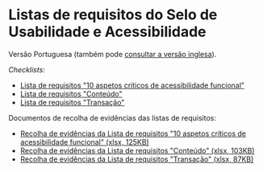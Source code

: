 # Listas de requisitos do Selo de Usabilidade e Acessibilidade

Versão Portuguesa (também pode [consultar a versão inglesa](https://amagovpt.github.io/kit-selo/checklists/en/)).

<em lang="en">Checklists</em>:

- [Lista de requisitos "10 aspetos críticos de acessibilidade funcional"](checklist-10aspetos.html)
- [Lista de requisitos "Conteúdo"](checklist-conteudo.html)
- [Lista de requisitos "Transação"](checklist-transacao.html)

Documentos de recolha de evidências das listas de requisitos:

- [Recolha de evidências da Lista de requisitos "10 aspetos críticos de acessibilidade funcional" (xlsx, 125KB)](sintese-10aspetos.xlsx)
- [Recolha de evidências da Lista de requisitos "Conteúdo" (xlsx, 103KB)](sintese-conteudo.xlsx)
- [Recolha de evidências da Lista de requisitos "Transação" (xlsx, 87KB)](sintese-transacao.xlsx)

